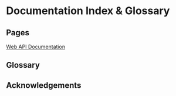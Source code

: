 # Documentation Index & Glossary 

## Pages 

<a href="./pages/webserver/README.md"> Web API Documentation </a> 

## Glossary 

## Acknowledgements 
